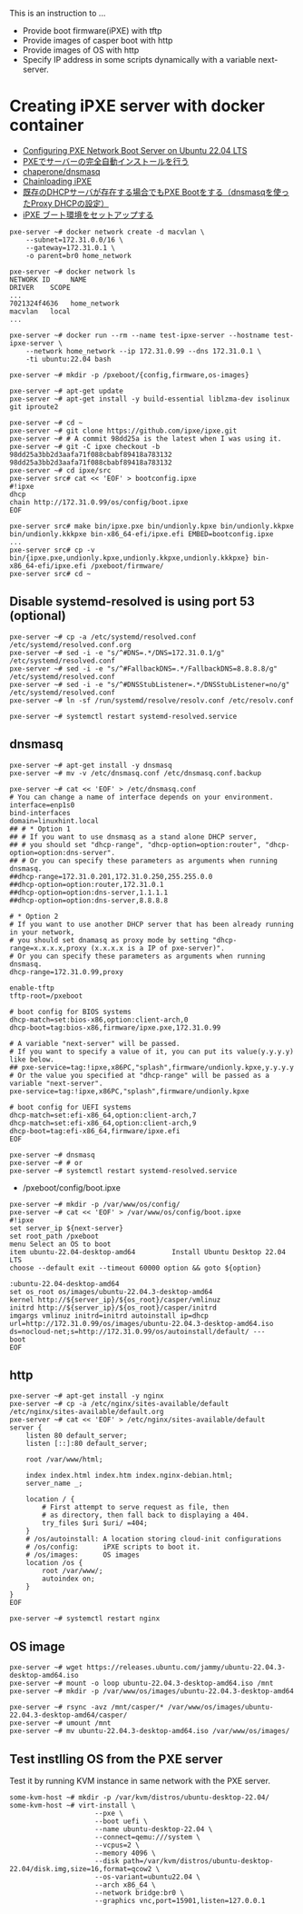 This is an instruction to ...

* Provide boot firmware(iPXE) with tftp
* Provide images of casper boot with http
* Provide images of OS with http
* Specify IP address in some scripts dynamically with a variable next-server.

# Creating iPXE server with docker container
* [Configuring PXE Network Boot Server on Ubuntu 22.04 LTS](https://linuxhint.com/pxe_boot_ubuntu_server/)
* [PXEでサーバーの完全自動インストールを行う](https://gihyo.jp/admin/serial/01/ubuntu-recipe/0787)
* [chaperone/dnsmasq](https://web.chaperone.jp/w/index.php?dnsmasq#dd0961a7)
* [Chainloading iPXE](https://ipxe.org/howto/chainloading)
* [既存のDHCPサーバが存在する場合でもPXE Bootをする（dnsmasqを使ったProxy DHCPの設定）](https://zappy.hatenablog.jp/entry/2018/05/31/190434)
* [iPXE ブート環境をセットアップする](https://qiita.com/Yuhkih/items/c7cc9978ee107784c97f)

```
pxe-server ~# docker network create -d macvlan \
    --subnet=172.31.0.0/16 \
    --gateway=172.31.0.1 \
    -o parent=br0 home_network

pxe-server ~# docker network ls
NETWORK ID     NAME                                                          DRIVER    SCOPE
...
7021324f4636   home_network                                                  macvlan   local
...

pxe-server ~# docker run --rm --name test-ipxe-server --hostname test-ipxe-server \
    --network home_network --ip 172.31.0.99 --dns 172.31.0.1 \
    -ti ubuntu:22.04 bash
```

```
pxe-server ~# mkdir -p /pxeboot/{config,firmware,os-images}
```

```
pxe-server ~# apt-get update
pxe-server ~# apt-get install -y build-essential liblzma-dev isolinux git iproute2
```

```
pxe-server ~# cd ~
pxe-server ~# git clone https://github.com/ipxe/ipxe.git
pxe-server ~# # A commit 98dd25a is the latest when I was using it.
pxe-server ~# git -C ipxe checkout -b 98dd25a3bb2d3aafa71f088cbabf89418a783132 98dd25a3bb2d3aafa71f088cbabf89418a783132
pxe-server ~# cd ipxe/src
pxe-server src# cat << 'EOF' > bootconfig.ipxe
#!ipxe
dhcp
chain http://172.31.0.99/os/config/boot.ipxe
EOF
```

```
pxe-server src# make bin/ipxe.pxe bin/undionly.kpxe bin/undionly.kkpxe bin/undionly.kkkpxe bin-x86_64-efi/ipxe.efi EMBED=bootconfig.ipxe
...
pxe-server src# cp -v bin/{ipxe.pxe,undionly.kpxe,undionly.kkpxe,undionly.kkkpxe} bin-x86_64-efi/ipxe.efi /pxeboot/firmware/
pxe-server src# cd ~
```

## Disable systemd-resolved is using port 53 (optional)

```
pxe-server ~# cp -a /etc/systemd/resolved.conf /etc/systemd/resolved.conf.org
pxe-server ~# sed -i -e "s/^#DNS=.*/DNS=172.31.0.1/g"                 /etc/systemd/resolved.conf
pxe-server ~# sed -i -e "s/^#FallbackDNS=.*/FallbackDNS=8.8.8.8/g"    /etc/systemd/resolved.conf
pxe-server ~# sed -i -e "s/^#DNSStubListener=.*/DNSStubListener=no/g" /etc/systemd/resolved.conf
pxe-server ~# ln -sf /run/systemd/resolve/resolv.conf /etc/resolv.conf

pxe-server ~# systemctl restart systemd-resolved.service
```

## dnsmasq

```
pxe-server ~# apt-get install -y dnsmasq
pxe-server ~# mv -v /etc/dnsmasq.conf /etc/dnsmasq.conf.backup
```

```
pxe-server ~# cat << 'EOF' > /etc/dnsmasq.conf
# You can change a name of interface depends on your environment.
interface=enp1s0
bind-interfaces
domain=linuxhint.local
## # * Option 1
## # If you want to use dnsmasq as a stand alone DHCP server,
## # you should set "dhcp-range", "dhcp-option=option:router", "dhcp-option=option:dns-server".
## # Or you can specify these parameters as arguments when running dnsmasq.
##dhcp-range=172.31.0.201,172.31.0.250,255.255.0.0
##dhcp-option=option:router,172.31.0.1
##dhcp-option=option:dns-server,1.1.1.1
##dhcp-option=option:dns-server,8.8.8.8

# * Option 2
# If you want to use another DHCP server that has been already running in your network,
# you should set dnamasq as proxy mode by setting "dhcp-range=x.x.x.x,proxy (x.x.x.x is a IP of pxe-server)".
# Or you can specify these parameters as arguments when running dnsmasq.
dhcp-range=172.31.0.99,proxy

enable-tftp
tftp-root=/pxeboot

# boot config for BIOS systems
dhcp-match=set:bios-x86,option:client-arch,0
dhcp-boot=tag:bios-x86,firmware/ipxe.pxe,172.31.0.99

# A variable "next-server" will be passed.
# If you want to specify a value of it, you can put its value(y.y.y.y) like below.
## pxe-service=tag:!ipxe,x86PC,"splash",firmware/undionly.kpxe,y.y.y.y
# Or the value you specified at "dhcp-range" will be passed as a variable "next-server".
pxe-service=tag:!ipxe,x86PC,"splash",firmware/undionly.kpxe

# boot config for UEFI systems
dhcp-match=set:efi-x86_64,option:client-arch,7
dhcp-match=set:efi-x86_64,option:client-arch,9
dhcp-boot=tag:efi-x86_64,firmware/ipxe.efi
EOF
```

```
pxe-server ~# dnsmasq
pxe-server ~# # or
pxe-server ~# systemctl restart systemd-resolved.service
```

* /pxeboot/config/boot.ipxe
```
pxe-server ~# mkdir -p /var/www/os/config/
pxe-server ~# cat << 'EOF' > /var/www/os/config/boot.ipxe
#!ipxe
set server_ip ${next-server}
set root_path /pxeboot
menu Select an OS to boot
item ubuntu-22.04-desktop-amd64         Install Ubuntu Desktop 22.04 LTS
choose --default exit --timeout 60000 option && goto ${option}

:ubuntu-22.04-desktop-amd64
set os_root os/images/ubuntu-22.04.3-desktop-amd64
kernel http://${server_ip}/${os_root}/casper/vmlinuz
initrd http://${server_ip}/${os_root}/casper/initrd
imgargs vmlinuz initrd=initrd autoinstall ip=dhcp url=http://172.31.0.99/os/images/ubuntu-22.04.3-desktop-amd64.iso ds=nocloud-net;s=http://172.31.0.99/os/autoinstall/default/ ---
boot
EOF
```

## http

```
pxe-server ~# apt-get install -y nginx
pxe-server ~# cp -a /etc/nginx/sites-available/default /etc/nginx/sites-available/default.org
pxe-server ~# cat << 'EOF' > /etc/nginx/sites-available/default
server {
    listen 80 default_server;
    listen [::]:80 default_server;

    root /var/www/html;

    index index.html index.htm index.nginx-debian.html;
    server_name _;

    location / {
        # First attempt to serve request as file, then
        # as directory, then fall back to displaying a 404.
        try_files $uri $uri/ =404;
    }
    # /os/autoinstall: A location storing cloud-init configurations
    # /os/config:      iPXE scripts to boot it.
    # /os/images:      OS images
    location /os {
        root /var/www/;
        autoindex on;
    }
}
EOF

pxe-server ~# systemctl restart nginx
```

## OS image

```
pxe-server ~# wget https://releases.ubuntu.com/jammy/ubuntu-22.04.3-desktop-amd64.iso
pxe-server ~# mount -o loop ubuntu-22.04.3-desktop-amd64.iso /mnt
pxe-server ~# mkdir -p /var/www/os/images/ubuntu-22.04.3-desktop-amd64

pxe-server ~# rsync -avz /mnt/casper/* /var/www/os/images/ubuntu-22.04.3-desktop-amd64/casper/
pxe-server ~# umount /mnt
pxe-server ~# mv ubuntu-22.04.3-desktop-amd64.iso /var/www/os/images/
```

## Test instlling OS from the PXE server
Test it by running KVM instance in same network with the PXE server.

```
some-kvm-host ~# mkdir -p /var/kvm/distros/ubuntu-desktop-22.04/
some-kvm-host ~# virt-install \
                     --pxe \
                     --boot uefi \
                     --name ubuntu-desktop-22.04 \
                     --connect=qemu:///system \
                     --vcpus=2 \
                     --memory 4096 \
                     --disk path=/var/kvm/distros/ubuntu-desktop-22.04/disk.img,size=16,format=qcow2 \
                     --os-variant=ubuntu22.04 \
                     --arch x86_64 \
                     --network bridge:br0 \
                     --graphics vnc,port=15901,listen=127.0.0.1
```

